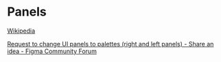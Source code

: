 # Panels
[Wikipedia](https://en.wikipedia.org/wiki/Panel_(computer_software))

[Request to change UI panels to palettes (right and left panels) - Share an idea - Figma Community Forum](https://forum.figma.com/t/request-to-change-ui-panels-to-palettes-right-and-left-panels/57611)